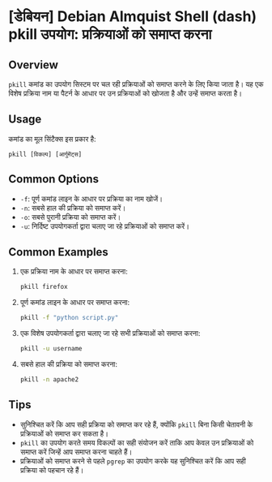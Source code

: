 # [डेबियन] Debian Almquist Shell (dash) pkill उपयोग: प्रक्रियाओं को समाप्त करना

## Overview
`pkill` कमांड का उपयोग सिस्टम पर चल रही प्रक्रियाओं को समाप्त करने के लिए किया जाता है। यह एक विशेष प्रक्रिया नाम या पैटर्न के आधार पर उन प्रक्रियाओं को खोजता है और उन्हें समाप्त करता है।

## Usage
कमांड का मूल सिंटैक्स इस प्रकार है:

```
pkill [विकल्प] [आर्गुमेंट्स]
```

## Common Options
- `-f`: पूर्ण कमांड लाइन के आधार पर प्रक्रिया का नाम खोजें।
- `-n`: सबसे हाल की प्रक्रिया को समाप्त करें।
- `-o`: सबसे पुरानी प्रक्रिया को समाप्त करें।
- `-u`: निर्दिष्ट उपयोगकर्ता द्वारा चलाए जा रहे प्रक्रियाओं को समाप्त करें।

## Common Examples
1. एक प्रक्रिया नाम के आधार पर समाप्त करना:
   ```bash
   pkill firefox
   ```

2. पूर्ण कमांड लाइन के आधार पर समाप्त करना:
   ```bash
   pkill -f "python script.py"
   ```

3. एक विशेष उपयोगकर्ता द्वारा चलाए जा रहे सभी प्रक्रियाओं को समाप्त करना:
   ```bash
   pkill -u username
   ```

4. सबसे हाल की प्रक्रिया को समाप्त करना:
   ```bash
   pkill -n apache2
   ```

## Tips
- सुनिश्चित करें कि आप सही प्रक्रिया को समाप्त कर रहे हैं, क्योंकि `pkill` बिना किसी चेतावनी के प्रक्रियाओं को समाप्त कर सकता है।
- `pkill` का उपयोग करते समय विकल्पों का सही संयोजन करें ताकि आप केवल उन प्रक्रियाओं को समाप्त करें जिन्हें आप समाप्त करना चाहते हैं।
- प्रक्रियाओं को समाप्त करने से पहले `pgrep` का उपयोग करके यह सुनिश्चित करें कि आप सही प्रक्रिया को पहचान रहे हैं।